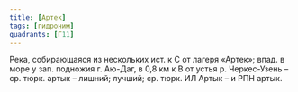 ```yaml
---
title: [Артек]
tags: [гидроним]
quadrants: [Г11]
---
```


Река, собирающаяся из нескольких ист. к С от лагеря «Артек»; впад. в море у зап.
подножия г. Аю-Даг, в 0,8 км к В от устья р. Черкес-Узень – ср. тюрк. артык –
лишний; лучший; ср. тюрк. ИЛ Артык – и РПН артык.
